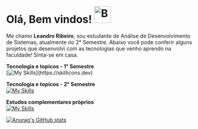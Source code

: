 <h1>Olá, Bem vindos! <img src="https://raw.githubusercontent.com/Tarikul-Islam-Anik/Animated-Fluent-Emojis/master/Emojis/Smilies/Beaming%20Face%20with%20Smiling%20Eyes.png" alt="Beaming Face with Smiling Eyes" width="45" height="45" /></h1>
<p>Me chamo <strong>Leandro Ribeiro</strong>, sou estudante de Análise de Desenvolvimento de Sistemas, atualmente no 2° Semestre. Abaixo você pode conferir alguns projetos que desenvolvi com as tecnologias que venho aprendo na faculdade! Sinta-se em casa.</p>

<strong>Tecnologia e topicos - 1° Semestre</strong><br>
[![My Skills](https://skillicons.dev/icons?i=js,html,css,php,jquery,c,)](https://skillicons.dev)

<strong>Tecnologia e topicos - 2° Semestre</strong><br>
[![My Skills](https://skillicons.dev/icons?i=typescript,react,py,mysql,postgres)](https://skillicons.dev)

<strong>Estudos complementares próprios</strong><br>
[![My Skills](https://skillicons.dev/icons?i=java,spring,git,github,redis,mongo,angular,aws)](https://skillicons.dev)


[![Anurag's GitHub stats](https://github-readme-stats.vercel.app/api?username=ReaperCord)](https://github.com/anuraghazra/github-readme-stats)

